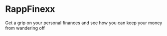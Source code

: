 # RappFinexx
Get a grip on your personal finances and see how you can keep your money from wandering off
